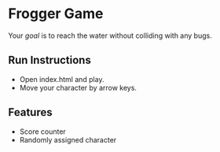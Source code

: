 # Frogger Game
Your _goal_ is to reach the water without colliding with any bugs.

## Run Instructions
* Open index.html and play.
* Move your character by arrow keys.

## Features
* Score counter
* Randomly assigned character
